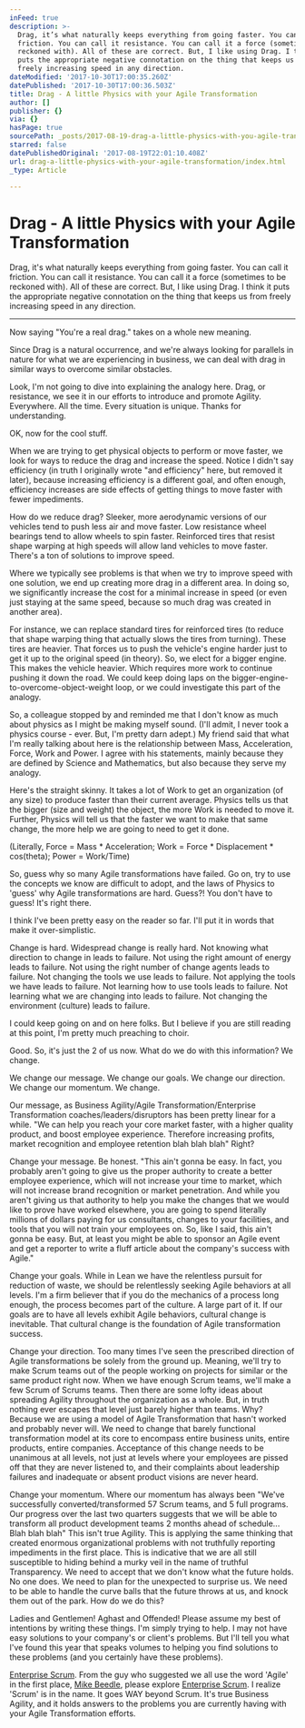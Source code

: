 ```yaml
---
inFeed: true
description: >-
  Drag, it’s what naturally keeps everything from going faster. You can call it
  friction. You can call it resistance. You can call it a force (sometimes to be
  reckoned with). All of these are correct. But, I like using Drag. I think it
  puts the appropriate negative connotation on the thing that keeps us from
  freely increasing speed in any direction.
dateModified: '2017-10-30T17:00:35.260Z'
datePublished: '2017-10-30T17:00:36.503Z'
title: Drag - A little Physics with your Agile Transformation
author: []
publisher: {}
via: {}
hasPage: true
sourcePath: _posts/2017-08-19-drag-a-little-physics-with-you-agile-transformation.md
starred: false
datePublishedOriginal: '2017-08-19T22:01:10.408Z'
url: drag-a-little-physics-with-your-agile-transformation/index.html
_type: Article

---
```

# Drag - A little Physics with your Agile Transformation

Drag, it's what naturally keeps everything from going faster. You can call it friction. You can call it resistance. You can call it a force (sometimes to be reckoned with). All of these are correct. But, I like using Drag. I think it puts the appropriate negative connotation on the thing that keeps us from freely increasing speed in any direction.

---

Now saying "You're a real drag." takes on a whole new meaning.

Since Drag is a natural occurrence, and we're always looking for parallels in nature for what we are experiencing in business, we can deal with drag in similar ways to overcome similar obstacles.

Look, I'm not going to dive into explaining the analogy here. Drag, or resistance, we see it in our efforts to introduce and promote Agility. Everywhere. All the time. Every situation is unique. Thanks for understanding.

OK, now for the cool stuff.

When we are trying to get physical objects to perform or move faster, we look for ways to reduce the drag and increase the speed. Notice I didn't say efficiency (in truth I originally wrote "and efficiency" here, but removed it later), because increasing efficiency is a different goal, and often enough, efficiency increases are side effects of getting things to move faster with fewer impediments.

How do we reduce drag? Sleeker, more aerodynamic versions of our vehicles tend to push less air and move faster. Low resistance wheel bearings tend to allow wheels to spin faster. Reinforced tires that resist shape warping at high speeds will allow land vehicles to move faster. There's a ton of solutions to improve speed.

Where we typically see problems is that when we try to improve speed with one solution, we end up creating more drag in a different area. In doing so, we significantly increase the cost for a minimal increase in speed (or even just staying at the same speed, because so much drag was created in another area).

For instance, we can replace standard tires for reinforced tires (to reduce that shape warping thing that actually slows the tires from turning). These tires are heavier. That forces us to push the vehicle's engine harder just to get it up to the original speed (in theory). So, we elect for a bigger engine. This makes the vehicle heavier. Which requires more work to continue pushing it down the road. We could keep doing laps on the bigger-engine-to-overcome-object-weight loop, or we could investigate this part of the analogy.

So, a colleague stopped by and reminded me that I don't know as much about physics as I might be making myself sound. (I'll admit, I never took a physics course - ever. But, I'm pretty darn adept.) My friend said that what I'm really talking about here is the relationship between Mass, Acceleration, Force, Work and Power. I agree with his statements, mainly because they are defined by Science and Mathematics, but also because they serve my analogy.

Here's the straight skinny. It takes a lot of Work to get an organization (of any size) to produce faster than their current average. Physics tells us that the bigger (size and weight) the object, the more Work is needed to move it. Further, Physics will tell us that the faster we want to make that same change, the more help we are going to need to get it done.

(Literally, Force = Mass \* Acceleration; Work = Force \* Displacement \* cos(theta); Power = Work/Time)

So, guess why so many Agile transformations have failed. Go on, try to use the concepts we know are difficult to adopt, and the laws of Physics to 'guess' why Agile transformations are hard. Guess?! You don't have to guess! It's right there.

I think I've been pretty easy on the reader so far. I'll put it in words that make it over-simplistic.

Change is hard. Widespread change is really hard. Not knowing what direction to change in leads to failure. Not using the right amount of energy leads to failure. Not using the right number of change agents leads to failure. Not changing the tools we use leads to failure. Not applying the tools we have leads to failure. Not learning how to use tools leads to failure. Not learning what we are changing into leads to failure. Not changing the environment (culture) leads to failure.

I could keep going on and on here folks. But I believe if you are still reading at this point, I'm pretty much preaching to choir.

Good. So, it's just the 2 of us now. What do we do with this information? We change.

We change our message. We change our goals. We change our direction. We change our momentum. We change.

Our message, as Business Agility/Agile Transformation/Enterprise Transformation coaches/leaders/disruptors has been pretty linear for a while. "We can help you reach your core market faster, with a higher quality product, and boost employee experience. Therefore increasing profits, market recognition and employee retention blah blah blah" Right?

Change your message. Be honest. "This ain't gonna be easy. In fact, you probably aren't going to give us the proper authority to create a better employee experience, which will not increase your time to market, which will not increase brand recognition or market penetration. And while you aren't giving us that authority to help you make the changes that we would like to prove have worked elsewhere, you are going to spend literally millions of dollars paying for us consultants, changes to your facilities, and tools that you will not train your employees on. So, like I said, this ain't gonna be easy. But, at least you might be able to sponsor an Agile event and get a reporter to write a fluff article about the company's success with Agile."

Change your goals. While in Lean we have the relentless pursuit for reduction of waste, we should be relentlessly seeking Agile behaviors at all levels. I'm a firm believer that if you do the mechanics of a process long enough, the process becomes part of the culture. A large part of it. If our goals are to have all levels exhibit Agile behaviors, cultural change is inevitable. That cultural change is the foundation of Agile transformation success.

Change your direction. Too many times I've seen the prescribed direction of Agile transformations be solely from the ground up. Meaning, we'll try to make Scrum teams out of the people working on projects for similar or the same product right now. When we have enough Scrum teams, we'll make a few Scrum of Scrums teams. Then there are some lofty ideas about spreading Agility throughout the organization as a whole. But, in truth nothing ever escapes that level just barely higher than teams. Why? Because we are using a model of Agile Transformation that hasn't worked and probably never will. We need to change that barely functional transformation model at its core to encompass entire business units, entire products, entire companies. Acceptance of this change needs to be unanimous at all levels, not just at levels where your employees are pissed off that they are never listened to, and their complaints about leadership failures and inadequate or absent product visions are never heard.

Change your momentum. Where our momentum has always been "We've successfully converted/transformed 57 Scrum teams, and 5 full programs. Our progress over the last two quarters suggests that we will be able to transform all product development teams 2 months ahead of schedule... Blah blah blah" This isn't true Agility. This is applying the same thinking that created enormous organizational problems with not truthfully reporting impediments in the first place. This is indicative that we are all still susceptible to hiding behind a murky veil in the name of truthful Transparency. We need to accept that we don't know what the future holds. No one does. We need to plan for the unexpected to surprise us. We need to be able to handle the curve balls that the future throws at us, and knock them out of the park. How do we do this?

Ladies and Gentlemen! Aghast and Offended! Please assume my best of intentions by writing these things. I'm simply trying to help. I may not have easy solutions to your company's or client's problems. But I'll tell you what I've found this year that speaks volumes to helping you find solutions to these problems (and you certainly have these problems).

[Enterprise Scrum][0]. From the guy who suggested we all use the word 'Agile' in the first place, [Mike Beedle][1], please explore [Enterprise Scrum][0]. I realize 'Scrum' is in the name. It goes WAY beyond Scrum. It's true Business Agility, and it holds answers to the problems you are currently having with your Agile Transformation efforts.

[0]: http://www.enterprisescrum.com/
[1]: https://twitter.com/intent/follow?original_referer=http%3A%2F%2Fwww.enterprisescrum.com%2F&ref_src=twsrc%5Etfw&region=follow_link&screen_name=MikeBeedle&tw_p=followbutton